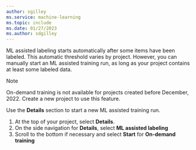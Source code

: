 ```yaml
---
author: sgilley
ms.service: machine-learning
ms.topic: include
ms.date: 01/27/2023
ms.author: sdgilley
---
```


ML assisted labeling starts automatically after some items have been labeled.  This automatic threshold varies by project.  However, you can manually start an ML assisted training run, as long as your project contains at least some labeled data.

> [!NOTE]
> On-demand training is not available for projects created before December, 2022.  Create a new project to use this feature.

Use the **Details** section to start a new ML assisted training run.

1. At the top of your project, select **Details**.
1. On the side navigation for **Details**, select **ML assisted labeling**
1. Scroll to the bottom if necessary and select **Start** for **On-demand training**
